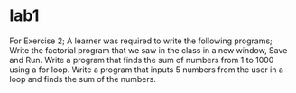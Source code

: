 # lab1
For Exercise 2;  A learner was required to write the following programs;
Write the factorial program that we saw in the class in a new window, Save and Run.
Write a program that finds the sum of numbers from 1 to 1000 using a for loop.
Write a program that inputs 5 numbers from the user in a loop and finds the sum of the numbers.
